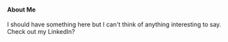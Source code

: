 #### About Me
I should have something here but I can't think of anything interesting to say. Check out my LinkedIn?